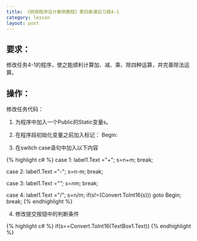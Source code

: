 ```yaml
---
title: 《网络程序设计案例教程》第四章课后习题4-1
category: lesson
layout: post
---
```


## 要求：

修改任务4-1的程序，使之能顺利计算加、减、乘、除四种运算，并完善除法运算。

## 操作：

修改任务代码：

1. 为程序中加入一个Public的Static变量s。

2. 在程序段初始化变量之前加入标记： Begin:

3. 在switch case语句中加入以下内容

{% highlight c# %}
case 1:
   label1.Text ="+";
   s=n+m;
   break;
   
case 2:
   label1.Text ="-";
   s=n-m;
   break;
   
case 3:
   label1.Text ="*";
   s=n*m;
   break;
   
case 4:
   label1.Text ="/";
   s=n/m;
   if(s!=(Convert.ToInt16(s)))
   goto Begin;
   break;
{% endhighlight %} 

4. 修改提交按钮中的判断条件

{% highlight c# %}
if(s==Convert.ToInt16(TextBox1.Text))
{% endhighlight %} 
